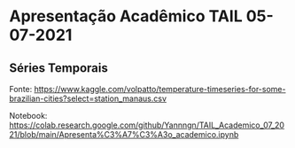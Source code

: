 # Apresentação Acadêmico TAIL 05-07-2021

## Séries Temporais 

Fonte: https://www.kaggle.com/volpatto/temperature-timeseries-for-some-brazilian-cities?select=station_manaus.csv

Notebook: https://colab.research.google.com/github/Yannngn/TAIL_Academico_07_2021/blob/main/Apresenta%C3%A7%C3%A3o_academico.ipynb
